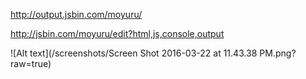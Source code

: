 http://output.jsbin.com/moyuru/

http://jsbin.com/moyuru/edit?html,js,console,output

![Alt text](/screenshots/Screen Shot 2016-03-22 at 11.43.38 PM.png?raw=true)
